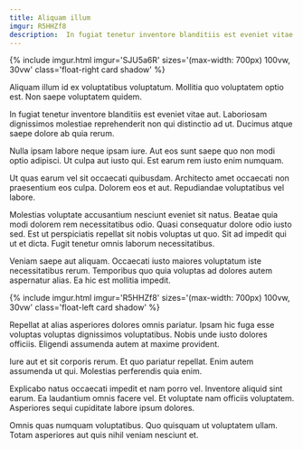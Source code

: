 ```yaml
---
title: Aliquam illum
imgur: R5HHZf8
description:  In fugiat tenetur inventore blanditiis est eveniet vitae aut.
---
```


{% include imgur.html imgur='SJU5a6R' sizes='(max-width: 700px) 100vw, 30vw' class='float-right card shadow' %}

Aliquam illum id ex voluptatibus voluptatum. Mollitia quo voluptatem optio est. Non saepe voluptatem quidem.

In fugiat tenetur inventore blanditiis est eveniet vitae aut. Laboriosam dignissimos molestiae reprehenderit non qui distinctio ad ut. Ducimus atque saepe dolore ab quia rerum.

Nulla ipsam labore neque ipsam iure. Aut eos sunt saepe quo non modi optio adipisci. Ut culpa aut iusto qui. Est earum rem iusto enim numquam.

Ut quas earum vel sit occaecati quibusdam. Architecto amet occaecati non praesentium eos culpa. Dolorem eos et aut. Repudiandae voluptatibus vel labore.

Molestias voluptate accusantium nesciunt eveniet sit natus. Beatae quia modi dolorem rem necessitatibus odio. Quasi consequatur dolore odio iusto sed. Est ut perspiciatis repellat sit nobis voluptas ut quo. Sit ad impedit qui ut et dicta. Fugit tenetur omnis laborum necessitatibus.

Veniam saepe aut aliquam. Occaecati iusto maiores voluptatum iste necessitatibus rerum. Temporibus quo quia voluptas ad dolores autem aspernatur alias. Ea hic est mollitia impedit.

{% include imgur.html imgur='R5HHZf8' sizes='(max-width: 700px) 100vw, 30vw' class='float-left card shadow' %}

Repellat at alias asperiores dolores omnis pariatur. Ipsam hic fuga esse voluptas voluptas dignissimos voluptatibus. Nobis unde iusto dolores officiis. Eligendi assumenda autem at maxime provident.

Iure aut et sit corporis rerum. Et quo pariatur repellat. Enim autem assumenda ut qui. Molestias perferendis quia enim.

Explicabo natus occaecati impedit et nam porro vel. Inventore aliquid sint earum. Ea laudantium omnis facere vel. Et voluptate nam officiis voluptatem. Asperiores sequi cupiditate labore ipsum dolores.

Omnis quas numquam voluptatibus. Quo quisquam ut voluptatem ullam. Totam asperiores aut quis nihil veniam nesciunt et.
